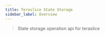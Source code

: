 ```yaml
---
title: Teraslice State Storage
sidebar_label: Overview
---
```


> State storage operation api for teraslice
